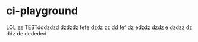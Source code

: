 # ci-playground


LOL
zz
TESTdddzdzd
dzdzdz
fefe
dzdz
zz
dd
fef
dz
edzdz
dzdz
e
dzdzz
dz
ddz
de
dededed
